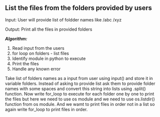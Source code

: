 ## List the files from the folders provided by users

Input:  User will provide list of foldder names like /abc /xyz

Output: Print all the files in provided folders

***Algorithm:***
1. Read input from the users
2. for loop on folders - list files
3. Identify module in python to execute
4. Print the files
5. Handle any known error

Take list of folders names as a input from user using input() and store it in variable folders. Instead of asking to provide list ask them to provide folder names with some spaces and convert this string into lists using .split() function.
Now write for_loop to execute for each folder one by one to print the files but here we need to use os module and we need to use os.listdir() function from os module.
And we wamt to print files in order not in a list so again write for_loop to print files in order.
